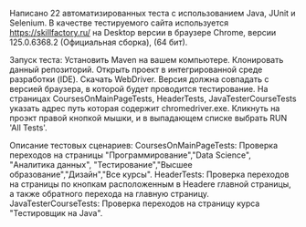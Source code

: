 Написано 22 автоматизированных теста с использованием Java, JUnit и Selenium.
В качестве тестируемого сайта используется https://skillfactory.ru/ на Desktop версии в браузере Chrome, версии  125.0.6368.2 (Официальная сборка), (64 бит).

Запуск теста:
Установить Maven на вашем компьютере.
Клонировать данный репозиторий.
Открыть проект в интегрированной среде разработки (IDE).
Скачать WebDriver. Версия должна совпадать с версией браузера, в которой будет проводится тестирование. На страницах CoursesOnMainPageTests, HeaderTests, JavaTesterCourseTests указать адрес путь которая содержит chromedriver.exe.
Кликнуть на проэкт правой кнопкой мышки, и в выпадающем списке выбрать RUN 'All Tests'.

Описание тестовых сценариев:
CoursesOnMainPageTests: Проверка переходов на страницы "Программирование","Data Science", "Аналитика данных", "Тестирование","Высшее образование","Дизайн","Все курсы".
HeaderTests: Проверка переходов на страницы по кнопкам расположенным в Headere главной страницы, а также обратного перехода на главную страницу.
JavaTesterCourseTests: Проверка переходов на страницу курса "Тестировщик на Java".
